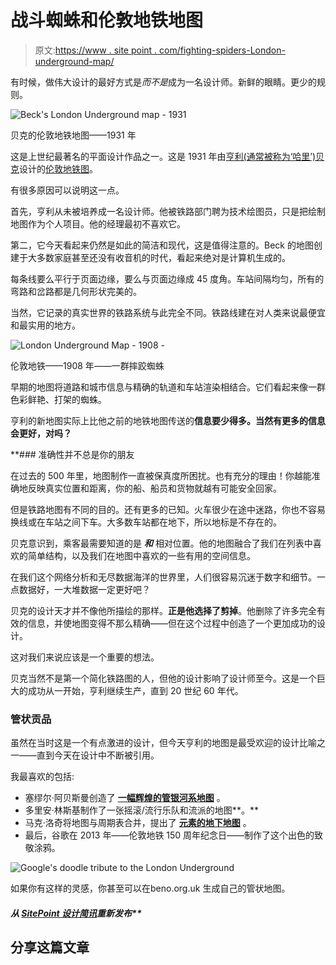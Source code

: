 # 战斗蜘蛛和伦敦地铁地图

> 原文:[https://www . site point . com/fighting-spiders-London-underground-map/](https://www.sitepoint.com/fighting-spiders-london-underground-map/)

有时候，做伟大设计的最好方式是*而不是*成为一名设计师。新鲜的眼睛。更少的规则。

![Beck's London Underground map - 1931](../Images/a1a53f2f796a144ea1ddc5dde9e944a6.png)

贝克的伦敦地铁地图——1931 年

这是上世纪最著名的平面设计作品之一。这是 1931 年由[亨利(通常被称为‘哈里’)贝克](http://en.wikipedia.org/wiki/Harry_Beck)设计的[伦敦地铁图](http://en.wikipedia.org/wiki/Tube_map)。

有很多原因可以说明这一点。

首先，亨利从未被培养成一名设计师。他被铁路部门聘为技术绘图员，只是把绘制地图作为个人项目。他的经理最初不喜欢它。

第二，它今天看起来仍然是如此的简洁和现代，这是值得注意的。Beck 的地图创建于大多数家庭甚至还没有收音机的时代，看起来绝对是计算机生成的。

每条线要么平行于页面边缘，要么与页面边缘成 45 度角。车站间隔均匀，所有的弯路和岔路都是几何形状完美的。

当然，它记录的真实世界的铁路系统与此完全不同。铁路线建在对人类来说最便宜和最实用的地方。

![London Underground Map - 1908 - ](../Images/7914d49876aa293443e43b3ddab00a75.png)

伦敦地铁——1908 年——一群摔跤蜘蛛

早期的地图将道路和城市信息与精确的轨道和车站渲染相结合。它们看起来像一群色彩鲜艳、打架的蜘蛛。

亨利的新地图实际上比他之前的地铁地图传送的**信息要少得多。当然有更多的信息会更好，对吗？**

 **### 准确性并不总是你的朋友

在过去的 500 年里，地图制作一直被保真度所困扰。也有充分的理由！你越能准确地反映真实位置和距离，你的船、船员和货物就越有可能安全回家。

但是铁路地图有不同的目的。还有更多的已知。火车很少在途中迷路，你也不容易换线或在车站之间下车。大多数车站都在地下，所以地标是不存在的。

贝克意识到，乘客最需要知道的是 ***和*** 相对位置。他的地图融合了我们在列表中喜欢的简单结构，以及我们在地图中喜欢的一些有用的空间信息。

在我们这个网络分析和无尽数据海洋的世界里，人们很容易沉迷于数字和细节。一点数据好，一大堆数据一定更好吧？

贝克的设计天才并不像他所描绘的那样。**正是他选择了剪掉**。他删除了许多完全有效的信息，并使地图变得不那么精确——但在这个过程中创造了一个更加成功的设计。

这对我们来说应该是一个重要的想法。

贝克当然不是第一个简化铁路图的人，但他的设计影响了设计师至今。这是一个巨大的成功从一开始，亨利继续生产，直到 20 世纪 60 年代。

### 管状贡品

虽然在当时这是一个有点激进的设计，但今天亨利的地图是最受欢迎的设计比喻之一——直到今天在设计中不断被引用。

我最喜欢的包括:

*   塞缪尔·阿贝斯曼创造了 **[一幅辉煌的管银河系地图](http://www.arbesman.net/milkyway/)** 。
*   多里安·林斯基制作了一张摇滚/流行乐队和流派的地图**。**
*   马克·洛奇将地图与周期表合并，提出了 [**元素的地下地图**](http://www.chemistry-blog.com/2013/08/27/the-underground-map-of-the-elements/) 。
*   最后，谷歌在 2013 年——伦敦地铁 150 周年纪念日——制作了这个出色的致敬涂鸦。

![Google's doodle tribute to the London Underground](../Images/8213288ff81ed1b05f41f31df89c078d.png)

如果你有这样的灵感，你甚至可以在beno.org.uk 生成自己的管状地图。

##### 从 [SitePoint 设计简讯](https://www.sitepoint.com/newsletter/)重新发布** 

## **分享这篇文章**